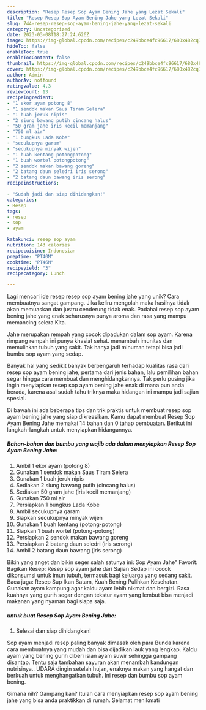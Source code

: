```yaml
---
description: "Resep Resep Sop Ayam Bening Jahe yang Lezat Sekali"
title: "Resep Resep Sop Ayam Bening Jahe yang Lezat Sekali"
slug: 744-resep-resep-sop-ayam-bening-jahe-yang-lezat-sekali
category: Uncategorized
date: 2023-03-08T18:27:24.626Z
image: https://img-global.cpcdn.com/recipes/c249bbce4fc96617/680x482cq70/resep-sop-ayam-bening-jahe-foto-resep-utama.jpg
hideToc: false
enableToc: true
enableTocContent: false
thumbnail: https://img-global.cpcdn.com/recipes/c249bbce4fc96617/680x482cq70/resep-sop-ayam-bening-jahe-foto-resep-utama.jpg
cover: https://img-global.cpcdn.com/recipes/c249bbce4fc96617/680x482cq70/resep-sop-ayam-bening-jahe-foto-resep-utama.jpg
author: Admin
authorAv: notfound
ratingvalue: 4.3
reviewcount: 13
recipeingredient:
- "1 ekor ayam potong 8"
- "1 sendok makan Saus Tiram Selera"
- "1 buah jeruk nipis"
- "2 siung bawang putih cincang halus"
- "50 gram jahe iris kecil memanjang"
- "750 ml air"
- "1 bungkus Lada Kobe"
- "secukupnya garam"
- "secukupnya minyak wijen"
- "1 buah kentang potongpotong"
- "1 buah wortel potongpotong"
- "2 sendok makan bawang goreng"
- "2 batang daun seledri iris serong"
- "2 batang daun bawang iris serong"
recipeinstructions:

- "Sudah jadi dan siap dihidangkan!"
categories:
- Resep
tags:
- resep
- sop
- ayam

katakunci: resep sop ayam 
nutrition: 143 calories
recipecuisine: Indonesian
preptime: "PT40M"
cooktime: "PT46M"
recipeyield: "3"
recipecategory: Lunch

---
```





Lagi mencari ide resep resep sop ayam bening jahe yang unik? Cara membuatnya sangat gampang. Jika keliru mengolah maka hasilnya tidak akan memuaskan dan justru cenderung tidak enak. Padahal resep sop ayam bening jahe yang enak seharusnya punya aroma dan rasa yang mampu memancing selera Kita.





Jahe merupakan rempah yang cocok dipadukan dalam sop ayam. Karena rimpang rempah ini punya khasiat sehat. menambah imunitas dan memulihkan tubuh yang sakit. Tak hanya jadi minuman tetapi bisa jadi bumbu sop ayam yang sedap.

Banyak hal yang sedikit banyak berpengaruh terhadap kualitas rasa dari resep sop ayam bening jahe, pertama dari jenis bahan, lalu pemilihan bahan segar hingga cara membuat dan menghidangkannya. Tak perlu pusing jika ingin menyiapkan resep sop ayam bening jahe enak di mana pun anda berada, karena asal sudah tahu triknya maka hidangan ini mampu jadi sajian spesial.






Di bawah ini ada beberapa tips dan trik praktis untuk membuat resep sop ayam bening jahe yang siap dikreasikan. Kamu dapat membuat Resep Sop Ayam Bening Jahe memakai 14 bahan dan 0 tahap pembuatan. Berikut ini langkah-langkah untuk menyiapkan hidangannya.

<!--inarticleads1-->

##### Bahan-bahan dan bumbu yang wajib ada dalam menyiapkan Resep Sop Ayam Bening Jahe:

1. Ambil 1 ekor ayam (potong 8)
1. Gunakan 1 sendok makan Saus Tiram Selera
1. Gunakan 1 buah jeruk nipis
1. Sediakan 2 siung bawang putih (cincang halus)
1. Sediakan 50 gram jahe (iris kecil memanjang)
1. Gunakan 750 ml air
1. Persiapkan 1 bungkus Lada Kobe
1. Ambil secukupnya garam
1. Siapkan secukupnya minyak wijen
1. Gunakan 1 buah kentang (potong-potong)
1. Siapkan 1 buah wortel (potong-potong)
1. Persiapkan 2 sendok makan bawang goreng
1. Persiapkan 2 batang daun seledri (iris serong)
1. Ambil 2 batang daun bawang (iris serong)


Bikin yang anget dan bikin seger salah satunya ini: Sop Ayam Jahe&#34; Favorit: Bagikan Resep: Resep sop ayam jahe dari Sajian Sedap ini cocok dikonsumsi untuk imun tubuh, termasuk bagi keluarga yang sedang sakit. Baca juga: Resep Sup Ikan Batam, Kuah Bening Pulihkan Kesehatan. Gunakan ayam kampung agar kaldu ayam lebih nikmat dan bergizi. Rasa kuahnya yang gurih segar dengan tekstur ayam yang lembut bisa menjadi makanan yang nyaman bagi siapa saja. 

<!--inarticleads2-->

#####  untuk buat Resep Sop Ayam Bening Jahe:


1. Selesai dan siap dihidangkan!

Sop ayam menjadi resep paling banyak dimasak oleh para Bunda karena cara membuatnya yang mudah dan bisa dijadikan lauk yang lengkap. Kaldu ayam yang bening gurih diberi isian ayam suwir sehingga gampang disantap. Tentu saja tambahan sayuran akan menambah kandungan nutrisinya.. UDARA dingin setelah hujan, enaknya makan yang hangat dan berkuah untuk menghangatkan tubuh. Ini resep dan bumbu sop ayam bening. 

Gimana nih? Gampang kan? Itulah cara menyiapkan resep sop ayam bening jahe yang bisa anda praktikkan di rumah. Selamat menikmati
